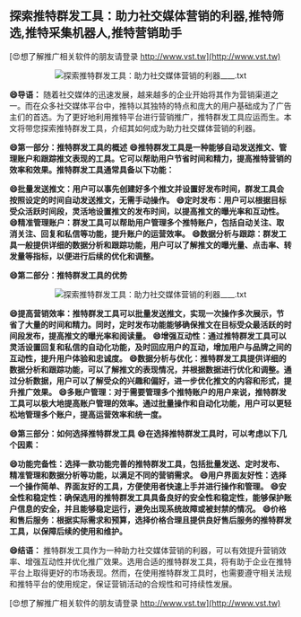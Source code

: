 ## **探索推特群发工具：助力社交媒体营销的利器,推特筛选,推特采集机器人,推特营销助手**

[😍想了解推广相关软件的朋友请登录 http://www.vst.tw](http://www.vst.tw)

 <center><img src="https://vst.tw/MP4/tuiguang/png/4.png" alt="探索推特群发工具：助力社交媒体营销的利器____.txt"></center>

**😄导语：**
随着社交媒体的迅速发展，越来越多的企业开始将其作为营销渠道之一。而在众多社交媒体平台中，推特以其独特的特点和庞大的用户基础成为了广告主们的首选。为了更好地利用推特平台进行营销推广，推特群发工具应运而生。本文将带您探索推特群发工具，介绍其如何成为助力社交媒体营销的利器。

**😄第一部分：推特群发工具的概述**
**😄推特群发工具是一种能够自动发送推文、管理账户和跟踪推文表现的工具。它可以帮助用户节省时间和精力，提高推特营销的效率和效果。推特群发工具通常具备以下功能：**

**😄批量发送推文：用户可以事先创建好多个推文并设置好发布时间，群发工具会按照设定的时间自动发送推文，无需手动操作。**
**😄定时发布：用户可以根据目标受众活跃时间段，灵活地设置推文的发布时间，以提高推文的曝光率和互动性。**
**😄精准管理账户：群发工具可以帮助用户管理多个推特账户，包括自动关注、取消关注、回复和私信等功能，提升账户的运营效率。**
**😄数据分析与跟踪：群发工具一般提供详细的数据分析和跟踪功能，用户可以了解推文的曝光量、点击率、转发量等指标，以便进行后续的优化和调整。**

**😄第二部分：推特群发工具的优势**

 <center><img src="https://vst.tw/MP4/tuiguang/png/8.png" alt="探索推特群发工具：助力社交媒体营销的利器____.txt"></center>

**😄提高营销效率：推特群发工具可以批量发送推文，实现一次操作多次展示，节省了大量的时间和精力。同时，定时发布功能能够确保推文在目标受众最活跃的时间段发布，提高推文的曝光率和阅读量。**
**😄增强互动性：通过推特群发工具可以灵活设置回复和私信的自动化功能，及时回应用户的互动，增加用户与品牌之间的互动性，提升用户体验和忠诚度。**
**😄数据分析与优化：推特群发工具提供详细的数据分析和跟踪功能，可以了解推文的表现情况，并根据数据进行优化和调整。通过分析数据，用户可以了解受众的兴趣和偏好，进一步优化推文的内容和形式，提升推广效果。**
**😄多账户管理：对于需要管理多个推特账户的用户来说，推特群发工具可以极大地提高账户管理的效率。通过批量操作和自动化功能，用户可以更轻松地管理多个账户，提高运营效率和统一度。**

**😄第三部分：如何选择推特群发工具**
**😄在选择推特群发工具时，可以考虑以下几个因素：**

**😄功能完备性：选择一款功能完善的推特群发工具，包括批量发送、定时发布、精准管理和数据分析等功能，以满足不同的营销需求。**
**😄用户界面友好性：选择一个操作简单、界面友好的工具，方便使用者快速上手并进行操作和管理。**
**😄安全性和稳定性：确保选用的推特群发工具具备良好的安全性和稳定性，能够保护账户信息的安全，并且能够稳定运行，避免出现系统故障或被封禁的情况。**
**😄价格和售后服务：根据实际需求和预算，选择价格合理且提供良好售后服务的推特群发工具，以保障后续的使用和维护。**

**😄结语：**
推特群发工具作为一种助力社交媒体营销的利器，可以有效提升营销效率、增强互动性并优化推广效果。选用合适的推特群发工具，将有助于企业在推特平台上取得更好的市场表现。然而，在使用推特群发工具时，也需要遵守相关法规和推特平台的使用规定，保证营销活动的合规性和可持续性发展。

[😍想了解推广相关软件的朋友请登录 http://www.vst.tw](http://www.vst.tw)



